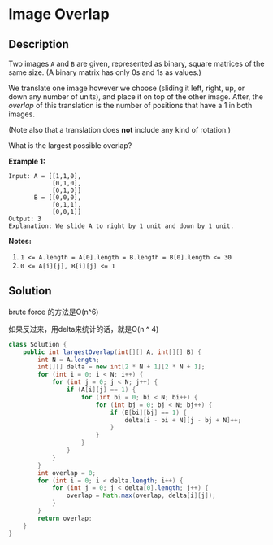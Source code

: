 # Image Overlap

## Description

Two images `A` and `B` are given, represented as binary, square matrices of the same size.  \(A binary matrix has only 0s and 1s as values.\)

We translate one image however we choose \(sliding it left, right, up, or down any number of units\), and place it on top of the other image.  After, the _overlap_ of this translation is the number of positions that have a 1 in both images.

\(Note also that a translation does **not** include any kind of rotation.\)

What is the largest possible overlap?

**Example 1:**

```text
Input: A = [[1,1,0],
            [0,1,0],
            [0,1,0]]
       B = [[0,0,0],
            [0,1,1],
            [0,0,1]]
Output: 3
Explanation: We slide A to right by 1 unit and down by 1 unit.
```

**Notes:** 

1. `1 <= A.length = A[0].length = B.length = B[0].length <= 30`
2. `0 <= A[i][j], B[i][j] <= 1`

## Solution

brute force 的方法是O\(n^6\)

如果反过来，用delta来统计的话，就是O\(n ^ 4\)

```java
class Solution {
    public int largestOverlap(int[][] A, int[][] B) {
        int N = A.length;
        int[][] delta = new int[2 * N + 1][2 * N + 1];
        for (int i = 0; i < N; i++) {
            for (int j = 0; j < N; j++) {
                if (A[i][j] == 1) {
                    for (int bi = 0; bi < N; bi++) {
                        for (int bj = 0; bj < N; bj++) {
                            if (B[bi][bj] == 1) {
                                delta[i - bi + N][j - bj + N]++;
                            }
                        }
                    }
                }
            }
        }
        int overlap = 0;
        for (int i = 0; i < delta.length; i++) {
            for (int j = 0; j < delta[0].length; j++) {
                overlap = Math.max(overlap, delta[i][j]);
            }
        }
        return overlap;
    }
}
```

